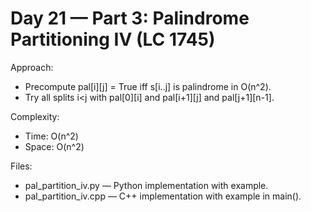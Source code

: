 # Day 21 — Part 3: Palindrome Partitioning IV (LC 1745)

Approach:
- Precompute pal[i][j] = True iff s[i..j] is palindrome in O(n^2).
- Try all splits i<j with pal[0][i] and pal[i+1][j] and pal[j+1][n-1].

Complexity:
- Time: O(n^2)
- Space: O(n^2)

Files:
- pal_partition_iv.py — Python implementation with example.
- pal_partition_iv.cpp — C++ implementation with example in main().
